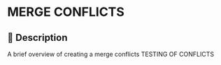# MERGE CONFLICTS

## 📌 Description


A brief overview of creating a merge conflicts
TESTING OF CONFLICTS
